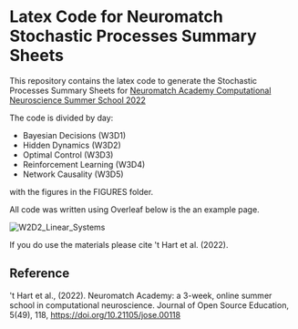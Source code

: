 # 
# Latex Code for Neuromatch Stochastic Processes Summary Sheets

This repository contains the latex code to generate the Stochastic Processes Summary Sheets for [Neuromatch Academy Computational Neuroscience Summer School 2022](https://compneuro.neuromatch.io/tutorials/intro.html)

The code is divided by day:
+ Bayesian Decisions (W3D1)
+ Hidden Dynamics (W3D2)
+ Optimal Control (W3D3)
+ Reinforcement Learning (W3D4)
+ Network Causality (W3D5)

with the figures in the FIGURES folder.

All code was written using Overleaf below is the an example page.


![W2D2_Linear_Systems](W2D2_Linear_Systems_Page_1.png)



If you do use the materials please cite 't Hart et al. (2022).

## Reference 
't Hart et al., (2022). Neuromatch Academy: a 3-week, online summer school in computational neuroscience. Journal of Open Source Education, 5(49), 118, https://doi.org/10.21105/jose.00118
